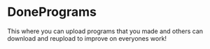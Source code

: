 # DonePrograms

This where you can upload programs that you made and others can download
and reupload to improve on everyones work!
